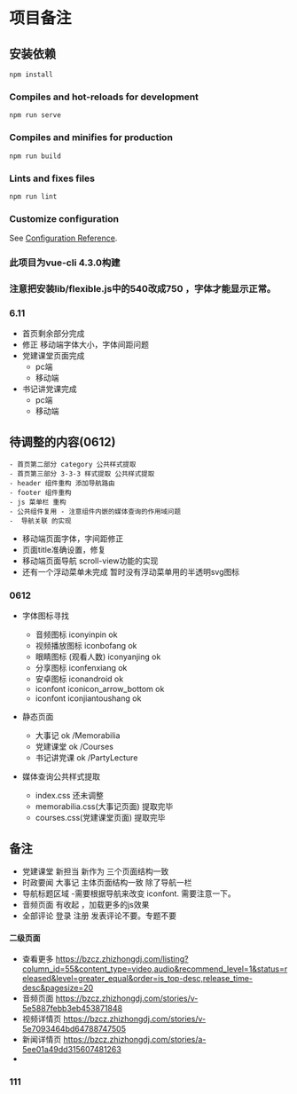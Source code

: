 # 项目备注

## 安装依赖
```
npm install
```

### Compiles and hot-reloads for development
```
npm run serve
```

### Compiles and minifies for production
```
npm run build
```

### Lints and fixes files
```
npm run lint
```

### Customize configuration
See [Configuration Reference](https://cli.vuejs.org/config/).

### 此项目为vue-cli 4.3.0构建

### 注意把安装lib/flexible.js中的540改成750 ，字体才能显示正常。



### 6.11                                                                                                                                                                 

- 首页剩余部分完成
- 修正 移动端字体大小，字体间距问题
- 党建课堂页面完成
  - pc端
  - 移动端
- 书记讲党课完成
  - pc端
  - 移动端

## 待调整的内容(0612)

	- 首页第二部分 category 公共样式提取
	- 首页第三部分 3-3-3 样式提取 公共样式提取
	- header 组件重构 添加导航路由
	- footer 组件重构 
	- js 菜单栏 重构
	- 公共组件复用 - 注意组件内嵌的媒体查询的作用域问题
	-  导航关联 的实现
- 移动端页面字体，字间距修正
- 页面title准确设置，修复
- 移动端页面导航 scroll-view功能的实现
- 还有一个浮动菜单未完成  暂时没有浮动菜单用的半透明svg图标

### 0612

- 字体图标寻找
  - 音频图标 iconyinpin      ok
  - 视频播放图标 iconbofang   ok
  - 眼睛图标 (观看人数) iconyanjing ok 
  - 分享图标 iconfenxiang  ok
  - 安卓图标  iconandroid  ok
  - iconfont iconicon_arrow_bottom  ok
  - iconfont iconjiantoushang ok

- 静态页面
  - 大事记  ok   /Memorabilia
  - 党建课堂  ok   /Courses
  - 书记讲党课    ok     /PartyLecture
- 媒体查询公共样式提取
  - index.css 还未调整  
  - memorabilia.css(大事记页面) 提取完毕
  - courses.css(党建课堂页面) 提取完毕

## 备注

- 党建课堂  新担当  新作为  三个页面结构一致
- 时政要闻   大事记 主体页面结构一致 除了导航一栏
- 导航标题区域 -需要根据导航来改变 iconfont. 需要注意一下。
- 音频页面 有收起 ，加载更多的js效果
- 全部评论  登录   注册  发表评论不要。专题不要

#### 二级页面

- 查看更多  https://bzcz.zhizhongdj.com/listing?column_id=55&content_type=video,audio&recommend_level=1&status=released&level=greater_equal&order=is_top-desc,release_time-desc&pagesize=20
-  音频页面  https://bzcz.zhizhongdj.com/stories/v-5e5887febb3eb453871848
- 视频详情页 https://bzcz.zhizhongdj.com/stories/v-5e7093464bd64788747505
-  新闻详情页  https://bzcz.zhizhongdj.com/stories/a-5ee01a49dd315607481263
- 

### 111